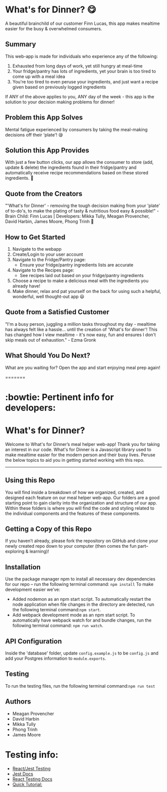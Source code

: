 
# What's for Dinner? :yum: #
A beautiful brainchild of our customer Finn Lucas, this app makes mealtime easier for the busy & overwhelmed consumers.
<!--
> This material was originally posted [here](http://www.quora.com/What-is-Amazons-approach-to-product-development-and-product-management). It is reproduced here for posterities sake.

There is an approach called "working backwards" that is widely used at Amazon. They work backwards from the customer, rather than starting with an idea for a product and trying to bolt customers onto it. While working backwards can be applied to any specific product decision, using this approach is especially important when developing new products or features.

For new initiatives a product manager typically starts by writing an internal press release announcing the finished product. The target audience for the press release is the new/updated product's customers, which can be retail customers or internal users of a tool or technology. Internal press releases are centered around the customer problem, how current solutions (internal or external) fail, and how the new product will blow away existing solutions.

If the benefits listed don't sound very interesting or exciting to customers, then perhaps they're not (and shouldn't be built). Instead, the product manager should keep iterating on the press release until they've come up with benefits that actually sound like benefits. Iterating on a press release is a lot less expensive than iterating on the product itself (and quicker!).

If the press release is more than a page and a half, it is probably too long. Keep it simple. 3-4 sentences for most paragraphs. Cut out the fat. Don't make it into a spec. You can accompany the press release with a FAQ that answers all of the other business or execution questions so the press release can stay focused on what the customer gets. My rule of thumb is that if the press release is hard to write, then the product is probably going to suck. Keep working at it until the outline for each paragraph flows.

Oh, and I also like to write press-releases in what I call "Oprah-speak" for mainstream consumer products. Imagine you're sitting on Oprah's couch and have just explained the product to her, and then you listen as she explains it to her audience. That's "Oprah-speak", not "Geek-speak".

Once the project moves into development, the press release can be used as a touchstone; a guiding light. The product team can ask themselves, "Are we building what is in the press release?" If they find they're spending time building things that aren't in the press release (overbuilding), they need to ask themselves why. This keeps product development focused on achieving the customer benefits and not building extraneous stuff that takes longer to build, takes resources to maintain, and doesn't provide real customer benefit (at least not enough to warrant inclusion in the press release).
 -->

## Summary ##
  This web-app is made for individuals who experience any of the following:
  1. Exhausted from long days of work, yet still hungry at meal-time
  2. Your fridge/pantry has lots of ingredients, yet your brain is too tired to come up with a meal idea
  3. You're too tired to even peruse your ingredients, and just want a recipe given based on previously logged ingredients

  If ANY of the above applies to you, ANY day of the week - this app is the solution to your decision making problems for dinner!

## Problem this App Solves ##
  Mental fatigue experienced by consumers by taking the meal-making decisions off their 'plate'! :sleepy:

## Solution this App Provides ##
  With just a few button clicks, our app allows the consumer to store (add, update & delete) the ingredients found in their fridge/pantry and automatically receive recipe recommendations based on these stored ingredients. :fork_and_knife:

## Quote from the Creators ##
  "'What's for Dinner' - removing the tough decision making from your 'plate' of to-do's, to make the plating of tasty & nutritious food easy & possible!" - Brain Child: Finn Lucas | Developers: Mikka Tully, Meagan Provencher, David Harbin, James Moore, Phong Trinh :wave:

## How to Get Started ##
  1. Navigate to the webapp
  2. Create/Login to your user account
  3. Navigate to the Fridge/Pantry page:
      * Ensure your fridge/pantry ingredients lists are accurate
  4. Navigate to the Recipes page:
      * See recipes laid out based on your fridge/pantry ingredients
  5. Choose a recipe to make a delicious meal with the ingredients you already have!
  6. Make dinner, relax and pat yourself on the back for using such a helpful, wonderful, well thought-out app :smiley:

## Quote from a Satisfied Customer ##
  "I'm a busy person, juggling a million tasks throughout my day - mealtime has always felt like a hassle... until the creation of 'What's for dinner'! This has changed how I view mealtime - it's now easy, fun and ensures I don't skip meals out of exhaustion." - Ezma Gronk

## What Should You Do Next? ##
  What are you waiting for? Open the app and start enjoying meal prep again!


=======
# :bowtie: Pertinent info for developers:

# What's for Dinner?
Welcome to What's for Dinner’s meal helper web-app! Thank you for taking an interest in our code. What's for Dinner is a Javascript library used to make mealtime easier for the modern person and their busy lives. Peruse the below topics to aid you in getting started working with this repo.
***

## Using this Repo
You will find inside a breakdown of how we organized, created, and designed each feature on our meal helper web-app. Our folders are a good starting point to gain clarity into the organization and structure of our app. Within these folders is where you will find the code and styling related to the individual components and the features of these components.

## Getting a Copy of this Repo
If you haven’t already, please fork the repository on GitHub and clone your newly created repo down to your computer (then comes the fun part– exploring & learning)!

## Installation
Use the package manager npm to install all necessary dev dependencies for our repo – run the following terminal command: `npm install`
To make development easier we’ve:
  * Added nodemon as an npm start script. To automatically restart the node application when file changes in the directory are detected, run the following terminal command:`npm start`.
  * Add webpack development mode as an npm start script. To automatically have webpack watch for and bundle changes, run the following terminal command: `npm run watch`.

## API Configuration
Inside the 'database' folder, update `config.example.js` to be `config.js` and add your Postgres information to `module.exports`.


## Testing
To run the testing files, run the following terminal command:`npm run test`

## Authors
- Meagan Provencher
- David Harbin
- Mikka Tully
- Phong Trinh
- James Moore


# Testing info:

- [React/Jest Testing](https://www.robinwieruch.de/react-testing-jest)
- [Jest Docs](https://jestjs.io/docs/getting-started)
- [React Testing Docs](https://testing-library.com/docs/react-testing-library/api/)
- [Quick Tutorial:](https://www.youtube.com/watch?v=3e1GHCA3GP0)
